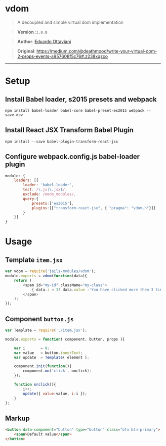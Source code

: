 # vdom

>A decoupled and simple virtual dom implementation

>**Version** :`3.0.0`

>**Author**: [Eduardo Ottaviani](//github.com/Javiani)

>**Original**: https://medium.com/@deathmood/write-your-virtual-dom-2-props-events-a957608f5c76#.z238xqzco

---

# Setup

## Install Babel loader, s2015 presets and webpack

```
npm install babel-loader babel-core babel-preset-es2015 webpack --save-dev
```

## Install React JSX Transform Babel Plugin

```
npm install --save babel-plugin-transform-react-jsx
```

## Configure webpack.config.js babel-loader plugin

```js
module: {
	loaders: [{
		loader: 'babel-loader',
		test: /\.js|\.jsx$/,
		exclude: /node_modules/,
		query:{
			presets:['es2015'],
			plugins:[["transform-react-jsx", { "pragma": "vdom.h"}]]
		}
	}]
}
```

# Usage

## Template `item.jsx`

```js
var vdom = require('jails-modules/vdom');
module.exports = vdom(function(data){
	return (
		<span id="my-id" className="my-class">
			{ data.i < 3? data.value :'You have clicked more then 3 times!!!' }
		</span>
	);
});
```

## Component `button.js`

```js
var Template = require('./item.jsx');

module.exports = function( component, button, props ){

	var i       = 0;
    var value   = button.innerText;
    var update  = Template( element );

	component.init(function(){
		component.on('click', onclick);
	});

	function onclick(){
		i++;
		update({ value:value, i:i });
	}
};
```

## Markup

```html
<button data-component="button" type="button" class="btn btn-primary">
    <span>Default value</span>
</button>
```
